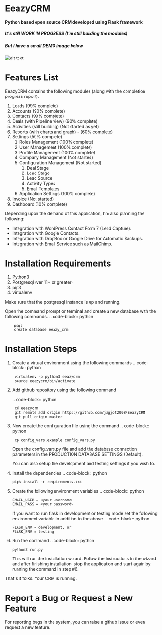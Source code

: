 # EeazyCRM
 
#### Python based open source CRM developed using Flask framework

##### It's still WORK IN PROGRESS (I'm still building the modules)
##### But I have a small DEMO image below
![alt text](https://i.ibb.co/BsWm9Kf/eeazycrm-demo1.gif)

Features List
============

EeazyCRM contains the following modules (along with the 
completion progress report):

   1. Leads (99% complete)
   2. Accounts (90% complete)
   3. Contacts (99% complete)
   4. Deals (with Pipeline view) (90% complete)
   5. Activities (still building) (Not started as yet)
   6. Reports (with charts and graph) - (60% complete)
   7. Settings (50% complete)
       1. Roles Management (100% complete)
       2. User Management (100% complete)
       3. Profile Management (100% complete)
       4. Company Management (Not started)
       5. Configuration Management (Not started)
            1. Deal Stage
            2. Lead Stage
            3. Lead Source
            4. Activity Types
            5. Email Templates
       6. Application Settings (100% complete)
   8. Invoice (Not started)
   9. Dashboard (10% complete)
   
Depending upon the demand of this application, I'm also planning the
following:

   * Integration with WordPress Contact Form 7 (Lead Capture).
   * Integration with Google Contacts.
   * Integration with DropBox or Google Drive for Automatic Backups.
   * Integration with Email Service such as MailChimp.
   
Installation Requirements
============

1. Python3
2. Postgresql (ver 11+ or greater)
2. pip3
3. virtualenv

Make sure that the postgresql instance is up and running.

Open the command prompt or terminal and 
create a new database with the following commands.
    .. code-block:: python
    
        psql
        create database eeazy_crm

Installation Steps
============

1. Create a virtual environment using the following commands
    .. code-block:: python
    
        virtualenv -p python3 eeazycrm
        source eeazycrm/bin/activate
        
2. Add github repository using the following command

    .. code-block:: python
    
        cd eeazycrm
        git remote add origin https://github.com/jagjot2008/EeazyCRM
        git pull origin master
        
3. Now create the configuration file using the command
    .. code-block:: python
    
        cp config_vars.example config_vars.py
        
    Open the config_vars.py file and add the database connection 
    parameters in the PRODUCTION DATABASE SETTINGS (Default). 
    
    You can also setup the development and testing settings if you wish to.
        
3. Install the dependencies
   .. code-block:: python

       pip3 install -r requirements.txt

4. Create the following environment variables
   .. code-block:: python
   
       EMAIL_USER = <your username>
       EMAIL_PASS = <your password>
       
   If you want to run flask in development or testing mode set
   the following environment variable in addition to the above.
   .. code-block:: python
   
       FLASK_ENV = development, or
       FLASK_ENV = testing
   
5. Run the command
   .. code-block:: python
   
       python3 run.py
       
   This will run the installation wizard. Follow the instructions
   in the wizard and after finishing installation, stop the 
   application and start again by running the command in step #6.
   
That's it folks. Your CRM is running.

Report a Bug or Request a New Feature
================================

For reporting bugs in the system, you can raise a github issue or even request
a new feature.



